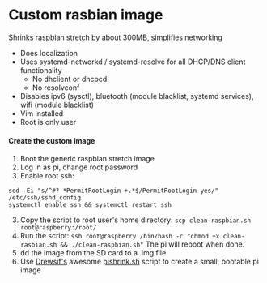 # Custom rasbian image
Shrinks raspbian stretch by about 300MB, simplifies networking

- Does localization
- Uses systemd-networkd / systemd-resolve for all DHCP/DNS client functionality
    - No dhclient or dhcpcd
    - No resolvconf
- Disables ipv6 (sysctl), bluetooth (module blacklist, systemd services), wifi (module blacklist)
- Vim installed
- Root is only user


#### Create the custom image
1. Boot the generic raspbian stretch image
2. Log in as pi, change root password
3. Enable root ssh:
```
sed -Ei "s/^#? *PermitRootLogin +.*$/PermitRootLogin yes/" /etc/ssh/sshd_config
systemctl enable ssh && systemctl restart ssh
```
3. Copy the script to root user's home directory: `scp clean-raspbian.sh root@raspberry:/root/`
4. Run the script: `ssh root@raspberry /bin/bash -c "chmod +x clean-rasbian.sh && ./clean-raspbian.sh"`
    The pi will reboot when done.
6. dd the image from the SD card to a .img file
7. Use [Drewsif's](https://github.com/Drewsif) awesome [pishrink.sh](https://github.com/Drewsif/PiShrink) script to create a small, bootable pi image
